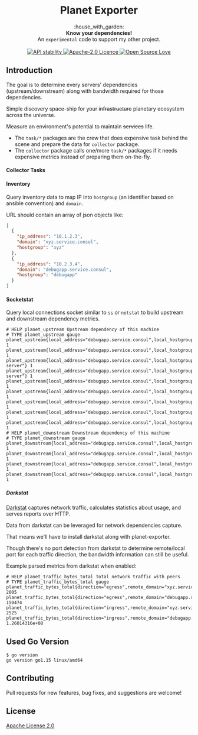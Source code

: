 <h1 align="center">Planet Exporter</h1>

<div align="center">
  :house_with_garden:
</div>
<div align="center">
  <strong>Know your dependencies!</strong>
</div>
<div align="center">
  An <code>experimental</code> code to support my other project.
</div>

<br />

<div align="center">
  <!-- Stability -->
  <a href="https://nodejs.org/api/documentation.html#documentation_stability_index">
    <img src="https://img.shields.io/badge/stability-experimental-orange.svg?style=flat-square"
      alt="API stability" />
  </a>
  <!-- Apache License -->
  <a href="https://opensource.org/licenses/Apache-2.0"><img
	src="https://img.shields.io/badge/License-Apache%202.0-blue.svg"
	border="0"
	alt="Apache-2.0 Licence"
	title="Apache-2.0 Licence">
  </a>
  <!-- Open Source Love -->
  <a href="#"><img
	src="https://badges.frapsoft.com/os/v1/open-source.svg?v=103"
	border="0"
	alt="Open Source Love"
	title="Open Source Love">
  </a>
</div>

## Introduction

The goal is to determine every servers' dependencies (upstream/downstream) along with bandwidth required for those dependencies.

Simple discovery space-ship for your ~~infrastructure~~ planetary ecosystem across the universe.

Measure an environment's potential to maintain ~~services~~ life.

* The `task/*` packages are the crew that does expensive task behind the scene and prepare the data for `collector` package.
* The `collector` package calls one/more `task/*` packages if it needs expensive metrics instead of preparing them on-the-fly.

#### Collector Tasks

#### Inventory

Query inventory data to map IP into `hostgroup` (an identifier based on ansible convention) and `domain`.

URL should contain an array of json objects like:

```json
[
  {
    "ip_address": "10.1.2.3",
    "domain": "xyz.service.consul",
    "hostgroup": "xyz"
  },
  {
    "ip_address": "10.2.3.4",
    "domain": "debugapp.service.consul",
    "hostgroup": "debugapp"
  }
]
```

#### Socketstat

Query local connections socket similar to `ss` or `netstat` to build upstream and downstream dependency metrics.

```
# HELP planet_upstream Upstream dependency of this machine
# TYPE planet_upstream gauge
planet_upstream{local_address="debugapp.service.consul",local_hostgroup="debugapp",port="80",protocol="tcp",remote_address="xyz.service.consul",remote_hostgroup="xyz"} 1
planet_upstream{local_address="debugapp.service.consul",local_hostgroup="debugapp",port="8500",protocol="tcp",remote_address="xyz.service.consul",remote_hostgroup="xyz"} 1
planet_upstream{local_address="debugapp.service.consul",local_hostgroup="debugapp",port="8300",protocol="tcp",remote_address="10.2.3.3",remote_hostgroup="consul-server"} 1
planet_upstream{local_address="debugapp.service.consul",local_hostgroup="debugapp",port="8300",protocol="tcp",remote_address="10.2.3.4",remote_hostgroup="consul-server"} 1
planet_upstream{local_address="debugapp.service.consul",local_hostgroup="debugapp",port="3128",protocol="tcp",remote_address="100.100.98.18",remote_hostgroup=""} 1
planet_upstream{local_address="debugapp.service.consul",local_hostgroup="debugapp",port="443",protocol="tcp",remote_address="35.158.25.125",remote_hostgroup=""} 1
planet_upstream{local_address="debugapp.service.consul",local_hostgroup="debugapp",port="443",protocol="tcp",remote_address="52.219.32.222",remote_hostgroup=""} 1
planet_upstream{local_address="debugapp.service.consul",local_hostgroup="debugapp",port="80",protocol="tcp",remote_address="100.100.103.57",remote_hostgroup=""} 1
planet_upstream{local_address="debugapp.service.consul",local_hostgroup="debugapp",port="80",protocol="tcp",remote_address="100.100.30.26",remote_hostgroup=""} 1
# HELP planet_downstream Downstream dependency of this machine
# TYPE planet_downstream gauge
planet_downstream{local_address="debugapp.service.consul",local_hostgroup="debugapp",port="9100",protocol="tcp",remote_address="prometheus.service.consul",remote_hostgroup="prometheus"} 1
planet_downstream{local_address="debugapp.service.consul",local_hostgroup="debugapp",port="19100",protocol="tcp",remote_address="prometheus.service.consul",remote_hostgroup="prometheus"} 1
planet_downstream{local_address="debugapp.service.consul",local_hostgroup="debugapp",port="19100",protocol="tcp",remote_address="192.168.1.2",remote_hostgroup=""} 1
planet_downstream{local_address="debugapp.service.consul",local_hostgroup="debugapp",port="22",protocol="tcp",remote_address="192.168.1.2",remote_hostgroup=""} 1
```

##### Darkstat

[Darkstat](https://unix4lyfe.org/darkstat/) captures network traffic, calculates statistics about usage, and serves reports over HTTP.

Data from darkstat can be leveraged for network dependencies capture.

That means we'll have to install darkstat along with planet-exporter.

Though there's no port detection from darkstat to determine remote/local port for each traffic direction, the bandwidth information can still be useful.

Example parsed metrics from darkstat when enabled:

```
# HELP planet_traffic_bytes_total Total network traffic with peers
# TYPE planet_traffic_bytes_total gauge
planet_traffic_bytes_total{direction="egress",remote_domain="xyz.service.consul",remote_hostgroup="xyz",remote_ip="10.1.2.3"} 2005
planet_traffic_bytes_total{direction="egress",remote_domain="debugapp.service.consul",remote_hostgroup="debugapp",remote_ip="10.2.3.4"} 150474
planet_traffic_bytes_total{direction="ingress",remote_domain="xyz.service.consul",remote_hostgroup="xyz",remote_ip="10.1.2.3"} 2525
planet_traffic_bytes_total{direction="ingress",remote_domain="debugapp.service.consul",remote_hostgroup="debugapp",remote_ip="10.2.3.4"} 1.26014316e+08
```

## Used Go Version

```
$ go version
go version go1.15 linux/amd64
```

## Contributing

Pull requests for new features, bug fixes, and suggestions are welcome!

## License

[Apache License 2.0](https://github.com/williamchanrico/planet-exporter/blob/master/LICENSE)
